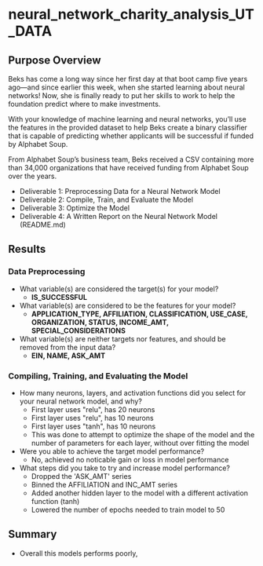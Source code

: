 # neural_network_charity_analysis_UT_DATA

## Purpose Overview

Beks has come a long way since her first day at that boot camp five years ago—and since earlier this week, when she started learning about neural networks! Now, she is finally ready to put her skills to work to help the foundation predict where to make investments.

With your knowledge of machine learning and neural networks, you’ll use the features in the provided dataset to help Beks create a binary classifier that is capable of predicting whether applicants will be successful if funded by Alphabet Soup.

From Alphabet Soup’s business team, Beks received a CSV containing more than 34,000 organizations that have received funding from Alphabet Soup over the years.

* Deliverable 1: Preprocessing Data for a Neural Network Model
* Deliverable 2: Compile, Train, and Evaluate the Model
* Deliverable 3: Optimize the Model
* Deliverable 4: A Written Report on the Neural Network Model (README.md)

## Results

### Data Preprocessing
- What variable(s) are considered the target(s) for your model?
  - **IS_SUCCESSFUL**
- What variable(s) are considered to be the features for your model?
  - **APPLICATION_TYPE, AFFILIATION, CLASSIFICATION, USE_CASE, ORGANIZATION, STATUS, INCOME_AMT, SPECIAL_CONSIDERATIONS**
- What variable(s) are neither targets nor features, and should be removed from the input data?
  - **EIN, NAME, ASK_AMT**

### Compiling, Training, and Evaluating the Model
- How many neurons, layers, and activation functions did you select for your neural network model, and why?
  - First layer uses "relu", has 20 neurons
  - First layer uses "relu", has 10 neurons
  - First layer uses "tanh", has 10 neurons
  - This was done to attempt to optimize the shape of the model and the number of parameters for each layer, without over fitting the model 
- Were you able to achieve the target model performance?
  - No, achieved no noticable gain or loss in model performance
- What steps did you take to try and increase model performance?
  - Dropped the 'ASK_AMT' series
  - Binned the AFFILIATION and INC_AMT series
  - Added another hidden layer to the model with a different activation function (tanh)
  - Lowered the number of epochs needed to train model to 50

## Summary
 - Overall this models performs poorly,  